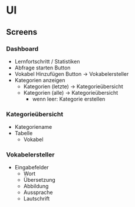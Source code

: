 # UI

## Screens

### Dashboard
- Lernfortschritt / Statistiken
- Abfrage starten Button
- Vokabel Hinzufügen Button -> Vokabelersteller
- Kategorien anzeigen
  - Kategorien (letzte) -> Kategorieübersicht
  - Kategorien (alle) -> Kategorieübersicht
    - wenn leer: Kategorie erstellen

### Kategorieübersicht
- Kategoriename
- Tabelle
  - Vokabel

### Vokabelersteller

- Eingabefelder
  - Wort
  - Übersetzung
  - Abbildung
  - Aussprache
  - Lautschrift
